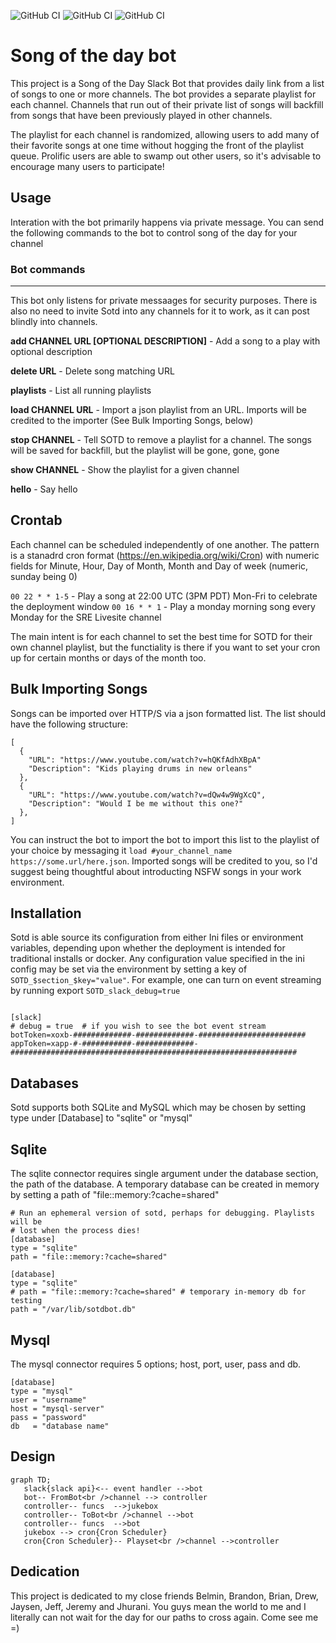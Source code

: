 
![GitHub CI](https://github.com/jdblack/sotd/actions/workflows/testing.yml/badge.svg)
![GitHub CI](https://github.com/jdblack/sotd/actions/workflows/coverage.yml/badge.svg)
![GitHub CI](https://github.com/jdblack/sotd/actions/workflows/security.yml/badge.svg)


# Song of the day bot

This project is a Song of the Day Slack Bot that provides daily link from a 
list of songs to one or more channels.   The bot provides a separate 
playlist for each channel.   Channels that run out of their private list of
songs will backfill from songs that have been previously played in other
channels.

The playlist for each channel is randomized, allowing users to add many of
their favorite songs at one time without hogging the front of the playlist
queue. Prolific users are able to swamp out other users,  so it's 
advisable to encourage many users to participate!

## Usage

Interation with the bot primarily happens via private message. You can send
the following commands to the bot to control song of the day for your channel


### Bot commands
-------------------

This bot only listens for private messaages for security purposes. There is
also no need to invite Sotd into any channels for it to work, as it can 
post blindly into channels.




**add CHANNEL URL [OPTIONAL DESCRIPTION]**  - Add a song to a play with optional
description

**delete URL**  - Delete song matching URL

**playlists** - List all running playlists

**load CHANNEL URL**  - Import a json playlist from an URL.  Imports will be
credited to the importer (See Bulk Importing Songs, below)

**stop CHANNEL** - Tell SOTD to remove a playlist for a channel. The songs will be
saved for backfill, but the playlist will be gone, gone, gone

**show CHANNEL** - Show the playlist for a given channel

**hello** - Say hello


## Crontab

Each channel can be scheduled independently of one another. The pattern is a
stanadrd cron format (https://en.wikipedia.org/wiki/Cron) with numeric fields
for Minute, Hour, Day of Month, Month and Day of week (numeric, sunday being 0)


` 00 22 * * 1-5 ` - Play a song at 22:00 UTC (3PM PDT) Mon-Fri  to celebrate the deployment window
` 00 16 * * 1 ` -  Play a monday morning song every Monday for the SRE Livesite channel 

The main intent is for each channel to set the best time for SOTD for their own
channel playlist, but the functiality is there if you want to set your cron up
for certain months or days of the month too.  

## Bulk Importing Songs

Songs can be imported over HTTP/S via a json formatted list. The list should have
the following structure:

```
[
  {
    "URL": "https://www.youtube.com/watch?v=hQKfAdhXBpA"
    "Description": "Kids playing drums in new orleans"
  },
  {
    "URL": "https://www.youtube.com/watch?v=dQw4w9WgXcQ",
    "Description": "Would I be me without this one?"
  },
]
```

You can instruct the bot to import the bot to import this list to the playlist of your choice
by messaging it  `load #your_channel_name https://some.url/here.json`.  Imported songs will
be credited to you, so I'd suggest being thoughtful about introducting NSFW songs in your 
work environment.


## Installation

Sotd is able source its configuration from either Ini files or environment variables, depending upon
whether the deployment is intended for traditional installs or docker. Any configuration value specified
in the ini config may be set via the environment by setting a key of `SOTD_$section_$key="value"`.  For
example, one can turn on event streaming by  running export `SOTD_slack_debug=true` 

```

[slack]
# debug = true  # if you wish to see the bot event stream
botToken=xoxb-#############-#############-########################
appToken=xapp-#-###########-#############-################################################################
```

## Databases

Sotd supports both SQLite and MySQL which may be chosen by setting type under
[Database] to "sqlite" or "mysql" 

Sqlite
--------

The sqlite connector requires  single argument under the database section, the
path of the database. A temporary database can be created in memory by setting
a path of "file::memory:?cache=shared"

```
# Run an ephemeral version of sotd, perhaps for debugging. Playlists will be
# lost when the process dies!
[database]
type = "sqlite"
path = "file::memory:?cache=shared"
```

```
[database]
type = "sqlite"
# path = "file::memory:?cache=shared" # temporary in-memory db for testing
path = "/var/lib/sotdbot.db"
```

Mysql
------

The mysql connector requires 5 options;   host, port, user, pass and db.  

```
[database]
type = "mysql"
user = "username"
host = "mysql-server"
pass = "password"
db   = "database name"
```





Design
--------

```mermaid
graph TD;
   slack{slack api}<-- event handler -->bot
   bot-- FromBot<br />channel --> controller
   controller-- funcs  -->jukebox
   controller-- ToBot<br />channel -->bot
   controller-- funcs  -->bot
   jukebox --> cron{Cron Scheduler}
   cron{Cron Scheduler}-- Playset<br />channel -->controller
```


## Dedication

This project is dedicated to my close friends Belmin, Brandon, Brian, Drew,
Jaysen, Jeff, Jeremy and Jhurani.  You guys mean the world to me and I 
literally can not wait for the day for our paths to cross again.  Come 
see me =)



